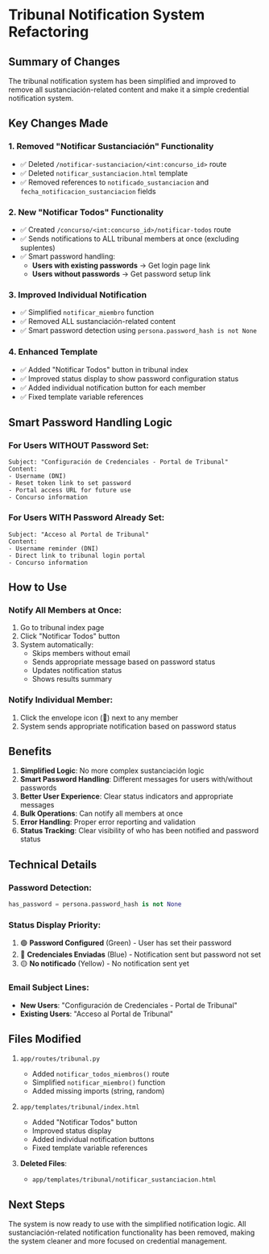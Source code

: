 # Tribunal Notification System Refactoring

## Summary of Changes

The tribunal notification system has been simplified and improved to remove all sustanciación-related content and make it a simple credential notification system.

## Key Changes Made

### 1. **Removed "Notificar Sustanciación" Functionality**
- ✅ Deleted `/notificar-sustanciacion/<int:concurso_id>` route
- ✅ Deleted `notificar_sustanciacion.html` template
- ✅ Removed references to `notificado_sustanciacion` and `fecha_notificacion_sustanciacion` fields

### 2. **New "Notificar Todos" Functionality**
- ✅ Created `/concurso/<int:concurso_id>/notificar-todos` route
- ✅ Sends notifications to ALL tribunal members at once (excluding suplentes)
- ✅ Smart password handling:
  - **Users with existing passwords** → Get login page link
  - **Users without passwords** → Get password setup link

### 3. **Improved Individual Notification**
- ✅ Simplified `notificar_miembro` function
- ✅ Removed ALL sustanciación-related content
- ✅ Smart password detection using `persona.password_hash is not None`

### 4. **Enhanced Template**
- ✅ Added "Notificar Todos" button in tribunal index
- ✅ Improved status display to show password configuration status
- ✅ Added individual notification button for each member
- ✅ Fixed template variable references

## Smart Password Handling Logic

### For Users WITHOUT Password Set:
```
Subject: "Configuración de Credenciales - Portal de Tribunal"
Content: 
- Username (DNI)
- Reset token link to set password
- Portal access URL for future use
- Concurso information
```

### For Users WITH Password Already Set:
```
Subject: "Acceso al Portal de Tribunal"
Content:
- Username reminder (DNI)
- Direct link to tribunal login portal
- Concurso information
```

## How to Use

### Notify All Members at Once:
1. Go to tribunal index page
2. Click "Notificar Todos" button
3. System automatically:
   - Skips members without email
   - Sends appropriate message based on password status
   - Updates notification status
   - Shows results summary

### Notify Individual Member:
1. Click the envelope icon (📧) next to any member
2. System sends appropriate notification based on password status

## Benefits

1. **Simplified Logic**: No more complex sustanciación logic
2. **Smart Password Handling**: Different messages for users with/without passwords
3. **Better User Experience**: Clear status indicators and appropriate messages
4. **Bulk Operations**: Can notify all members at once
5. **Error Handling**: Proper error reporting and validation
6. **Status Tracking**: Clear visibility of who has been notified and password status

## Technical Details

### Password Detection:
```python
has_password = persona.password_hash is not None
```

### Status Display Priority:
1. 🟢 **Password Configured** (Green) - User has set their password
2. 🔵 **Credenciales Enviadas** (Blue) - Notification sent but password not set
3. 🟡 **No notificado** (Yellow) - No notification sent yet

### Email Subject Lines:
- **New Users**: "Configuración de Credenciales - Portal de Tribunal"
- **Existing Users**: "Acceso al Portal de Tribunal"

## Files Modified

1. `app/routes/tribunal.py`
   - Added `notificar_todos_miembros()` route
   - Simplified `notificar_miembro()` function
   - Added missing imports (string, random)

2. `app/templates/tribunal/index.html`
   - Added "Notificar Todos" button
   - Improved status display
   - Added individual notification buttons
   - Fixed template variable references

3. **Deleted Files**:
   - `app/templates/tribunal/notificar_sustanciacion.html`

## Next Steps

The system is now ready to use with the simplified notification logic. All sustanciación-related notification functionality has been removed, making the system cleaner and more focused on credential management.
